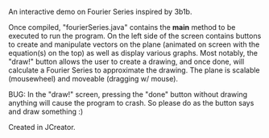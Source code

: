 An interactive demo on Fourier Series inspired by 3b1b.

Once compiled, "fourierSeries.java" contains the __main__ method to be executed to run the program.
On the left side of the screen contains buttons to create and manipulate vectors on the plane (animated on screen with the equation(s) on the top) as well as display various graphs.
Most notably, the "draw!" button allows the user to create a drawing, and once done, will calculate a Fourier Series to approximate the drawing.
The plane is scalable (mousewheel) and moveable (dragging w/ mouse).

BUG: In the "draw!" screen, pressing the "done" button without drawing anything will cause the program to crash. So please do as the button says and draw something :)

Created in JCreator.

